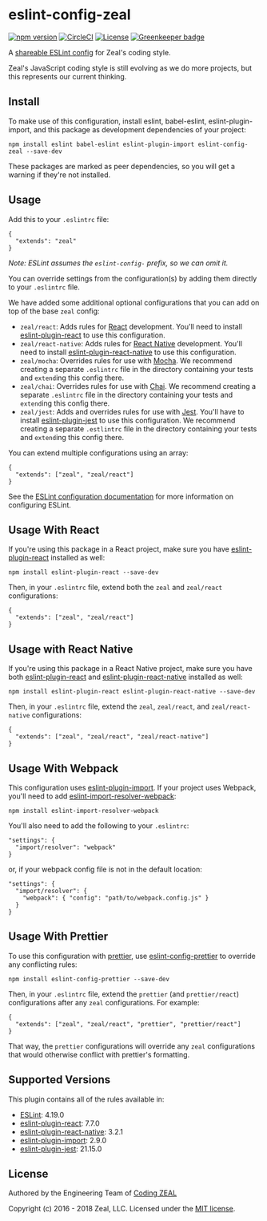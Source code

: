 # eslint-config-zeal

[![npm version](https://badge.fury.io/js/eslint-config-zeal.svg)](https://www.npmjs.com/package/eslint-config-zeal)
[![CircleCI](https://circleci.com/gh/CodingZeal/eslint-config-zeal.svg?style=shield)](https://circleci.com/gh/CodingZeal/eslint-config-zeal)
[![License](https://img.shields.io/badge/license-MIT-blue.svg)](https://opensource.org/licenses/MIT)
[![Greenkeeper badge](https://badges.greenkeeper.io/CodingZeal/eslint-config-zeal.svg)](https://greenkeeper.io/)

A [shareable ESLint config](http://eslint.org/docs/developer-guide/shareable-configs) for Zeal's coding style.

Zeal's JavaScript coding style is still evolving as we do more projects, but this represents our current thinking.

## Install

To make use of this configuration, install eslint, babel-eslint, eslint-plugin-import, and this package as development dependencies of your project:

```
npm install eslint babel-eslint eslint-plugin-import eslint-config-zeal --save-dev
```

These packages are marked as peer dependencies, so you will get a warning if they're not installed.

## Usage

Add this to your `.eslintrc` file:

```
{
  "extends": "zeal"
}
```

_Note: ESLint assumes the `eslint-config-` prefix, so we can omit it._

You can override settings from the configuration(s) by adding them directly to your `.eslintrc` file.

We have added some additional optional configurations that you can add on top of the base `zeal` config:

* `zeal/react`: Adds rules for [React](https://github.com/reactjs) development. You'll need to install [eslint-plugin-react](https://github.com/yannickcr/eslint-plugin-react) to use this configuration.
* `zeal/react-native`: Adds rules for [React Native](https://facebook.github.io/react-native/) development. You'll need to install [eslint-plugin-react-native](https://github.com/intellicode/eslint-plugin-react-native) to use this configuration.
* `zeal/mocha`: Overrides rules for use with [Mocha](https://mochajs.org/). We recommend creating a separate `.eslintrc` file in the directory containing your tests and `extend`ing this config there.
* `zeal/chai`: Overrides rules for use with [Chai](http://chaijs.com/). We recommend creating a separate `.eslintrc` file in the directory containing your tests and `extend`ing this config there.
* `zeal/jest`: Adds and overrides rules for use with [Jest](http://facebook.github.io/jest/). You'll have to install [eslint-plugin-jest](https://www.npmjs.com/package/eslint-plugin-jest) to use this configuration. We recommend creating a separate `.estlintrc` file in the directory containing your tests and `extend`ing this config there.

You can extend multiple configurations using an array:

```
{
  "extends": ["zeal", "zeal/react"]
}
```

See the [ESLint configuration documentation](http://eslint.org/docs/user-guide/configuring) for more information on configuring ESLint.

## Usage With React

If you're using this package in a React project, make sure you have [eslint-plugin-react](https://github.com/yannickcr/eslint-plugin-react) installed as well:

```
npm install eslint-plugin-react --save-dev
```

Then, in your `.eslintrc` file, extend both the `zeal` and `zeal/react` configurations:

```
{
  "extends": ["zeal", "zeal/react"]
}
```

## Usage with React Native

If you're using this package in a React Native project, make sure you have both [eslint-plugin-react](https://github.com/yannickcr/eslint-plugin-react) and [eslint-plugin-react-native](https://github.com/intellicode/eslint-plugin-react-native) installed as well:

```
npm install eslint-plugin-react eslint-plugin-react-native --save-dev
```

Then, in your `.eslintrc` file, extend the `zeal`, `zeal/react`, and `zeal/react-native` configurations:

```
{
  "extends": ["zeal", "zeal/react", "zeal/react-native"]
}
```

## Usage With Webpack

This configuration uses [eslint-plugin-import](https://github.com/benmosher/eslint-plugin-import). If your project uses Webpack, you'll need to add [eslint-import-resolver-webpack](https://www.npmjs.com/package/eslint-import-resolver-webpack):

```
npm install eslint-import-resolver-webpack
```

You'll also need to add the following to your `.eslintrc`:

```
"settings": {
  "import/resolver": "webpack"
}
```

or, if your webpack config file is not in the default location:

```
"settings": {
  "import/resolver": {
    "webpack": { "config": "path/to/webpack.config.js" }
  }
}
```

## Usage With Prettier

To use this configuration with [prettier](https://github.com/prettier/prettier), use [eslint-config-prettier](https://github.com/prettier/eslint-config-prettier) to override any conflicting rules:

```
npm install eslint-config-prettier --save-dev
```

Then, in your `.eslintrc` file, extend the `prettier` (and `prettier/react`) configurations after any `zeal` configurations. For example:

```
{
  "extends": ["zeal", "zeal/react", "prettier", "prettier/react"]
}
```

That way, the `prettier` configurations will override any `zeal` configurations that would otherwise conflict with prettier's formatting.

## Supported Versions

This plugin contains all of the rules available in:

* [ESLint](http://eslint.org/): 4.19.0
* [eslint-plugin-react](https://github.com/yannickcr/eslint-plugin-react): 7.7.0
* [eslint-plugin-react-native](https://github.com/intellicode/eslint-plugin-react-native): 3.2.1
* [eslint-plugin-import](https://github.com/benmosher/eslint-plugin-import): 2.9.0
* [eslint-plugin-jest](https://www.npmjs.com/package/eslint-plugin-jest): 21.15.0

## License

Authored by the Engineering Team of [Coding ZEAL](https://codingzeal.com?utm_source=github)

Copyright (c) 2016 - 2018 Zeal, LLC. Licensed under the [MIT license](https://opensource.org/licenses/MIT).
